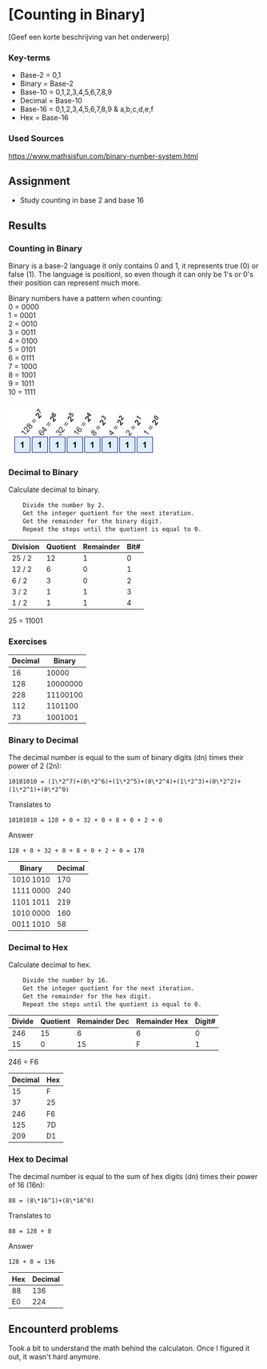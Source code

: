 # [Counting in Binary]
[Geef een korte beschrijving van het onderwerp]

### Key-terms
- Base-2 = 0,1
- Binary = Base-2
- Base-10 = 0,1,2,3,4,5,6,7,8,9
- Decimal = Base-10
- Base-16 = 0,1,2,3,4,5,6,7,8,9 & a,b,c,d,e,f
- Hex = Base-16

### Used Sources
https://www.mathsisfun.com/binary-number-system.html

## Assignment
- Study counting in base 2 and base 16

## Results
### Counting in Binary
Binary is a base-2 language it only contains 0 and 1, it represents true (0) or false (1). The language is positionl, so even though it can only be 1's or 0's their position can represent much more.  

Binary numbers have a pattern when counting:  
0  = 0000  
1  = 0001  
2  = 0010  
3  = 0011  
4  = 0100  
5  = 0101  
6  = 0111  
7  = 1000  
8  = 1001  
9  = 1011  
10 = 1111  

![Screenshot counting pattern binary](../00_includes/NTW-01/binary_counting_pattern.jpg)

### Decimal to Binary
Calculate decimal to binary.
```
    Divide the number by 2.
    Get the integer quotient for the next iteration.
    Get the remainder for the binary digit.
    Repeat the steps until the quotient is equal to 0.
```

| Division      | Quotient  | Remainder | Bit#  |  
| ---           | ---       | ---       | ---   |        
| 25 / 2        | 12        | 1         | 0     |
| 12 / 2        | 6         | 0         | 1     |
| 6 / 2         | 3         | 0         | 2     |
| 3 / 2         | 1         | 1         | 3     |
| 1 / 2         | 1         | 1         | 4     |

25 = 11001

### Exercises
| Decimal   | Binary    |  
| --------- | --------- | 
| 16        | 10000     | 
| 128       | 10000000  | 
| 228       | 11100100  | 
| 112       | 1101100   |
| 73        | 1001001   |

### Binary to Decimal
The decimal number is equal to the sum of binary digits (dn) times their power of 2 (2n):
```
10101010 = (1\*2^7)+(0\*2^6)+(1\*2^5)+(0\*2^4)+(1\*2^3)+(0\*2^2)+(1\*2^1)+(0\*2^0)
```
Translates to
```
10101010 = 128 + 0 + 32 + 0 + 8 + 0 + 2 + 0
```
Answer
```
128 + 0 + 32 + 0 + 8 + 0 + 2 + 0 = 170
```

| Binary | Decimal |
| ---   | ---   |
| 1010 1010 | 170 |
| 1111 0000 | 240 |
| 1101 1011 | 219 |
| 1010 0000 | 160 |
| 0011 1010 | 58  |

### Decimal to Hex
Calculate decimal to hex.
```
    Divide the number by 16.
    Get the integer quotient for the next iteration.
    Get the remainder for the hex digit.
    Repeat the steps until the quotient is equal to 0.

```

| Divide | Quotient | Remainder Dec | Remainder Hex | Digit# |
| --- | --- | --- | --- | --- |
|246|15|6|6|0|
|15|0|15|F|1|

246 = F6

|Decimal|Hex|
|---|---|
|15|F|
|37|25|
|246|F6|
|125|7D|
|209|D1|

### Hex to Decimal
The decimal number is equal to the sum of hex digits (dn) times their power of 16 (16n):
```
88 = (8\*16^1)+(8\*16^0)
```
Translates to
```
88 = 128 + 8
```
Answer
```
128 + 8 = 136
```

|Hex|Decimal|
|---|---|
|88|136|
|E0|224|


## Encounterd problems
Took a bit to understand the math behind the calculaton. Once I figured it out, it wasn't hard anymore. 
